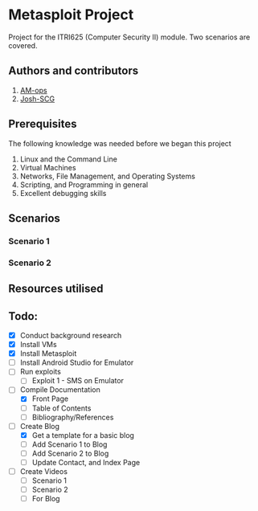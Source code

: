 # Metasploit Project
Project for the ITRI625 (Computer Security II) module. Two scenarios are covered.

## Authors and contributors
1. [AM-ops](https://github.com/AM-ops)
2. [Josh-SCG](https://github.com/Josh-SCG)


## Prerequisites
The following knowledge was needed before we began this project
1. Linux and the Command Line
2. Virtual Machines
3. Networks, File Management, and Operating Systems
4. Scripting, and Programming in general
5. Excellent debugging skills

## Scenarios

### Scenario 1

### Scenario 2

## Resources utilised

## Todo:
- [x] Conduct background research
- [x] Install VMs
- [x] Install Metasploit
- [ ] Install Android Studio for Emulator
- [ ] Run exploits
  - [ ] Exploit 1 - SMS on Emulator 
- [ ] Compile Documentation
  - [x] Front Page
  - [ ] Table of Contents
  - [ ] Bibliography/References 
- [ ] Create Blog
  - [x] Get a template for a basic blog
  - [ ] Add Scenario 1 to Blog
  - [ ] Add Scenario 2 to Blog
  - [ ] Update Contact, and Index Page
- [ ] Create Videos
  - [ ] Scenario 1
  - [ ] Scenario 2
  - [ ] For Blog 
